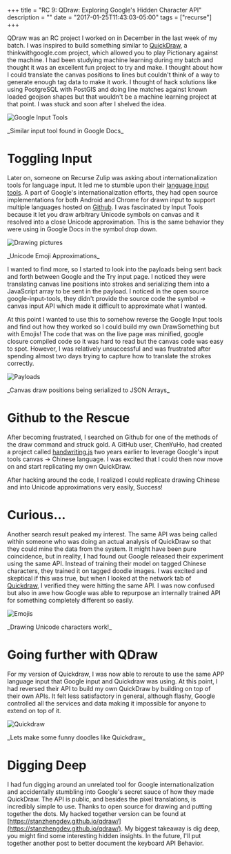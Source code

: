 +++
title = "RC 9: QDraw: Exploring Google's Hidden Character API"
description = ""
date = "2017-01-25T11:43:03-05:00"
tags = ["recurse"]
+++

QDraw was an RC project I worked on in December in the last week of my batch. I was inspired to build something similar to [QuickDraw](https://quickdraw.thinkwithgoogle.com), a thinkwithgoogle.com project, which allowed you to play Pictionary against the machine. I had been studying machine learning during my batch and thought it was an excellent fun project to try and make. I thought about how I could translate the canvas positions to lines but couldn't think of a way to generate enough tag data to make it work. I thought of hack solutions like using PostgreSQL with PostGIS and doing line matches against known loaded geojson shapes but that wouldn't be a machine learning project at that point. I was stuck and soon after I shelved the idea.


![Google Input Tools](https://lh3.googleusercontent.com/jLcobWjFlnhLvCgFfLDwMwRCgS924upeKx1kaB5724M7tehxt9ExNYsDAQ3gpzRiMM6XMttSdJvjfNQobxxiJFRBP71KkZbqc0bGektonNWCk63MpO_Dua9lHI3Ki4s1mzhBj7r6ahpnnzGDlHTSc_GIXQznfUMtmwGHxYXzH5Vw4sgs81tsdx0OWaRNALDBifOqx2eKftiNY93Xe2JS9wrctLtInaSmlsbWH4cxmvPB6fP3nkjUAK2_CtWcdbym0VS61oEgVPh7htlFJvzD0oK8zg9EKg1azOv8DL45pim7Q0jSXrwAVfelDIsbzhW66pCaeNWiyeChyax6CTmVuXc8YA_sqd0XxLSiFzOSxSptAH6EW2T8qQVckpW1Z0f7JEo36yM4uS2P417aa2_T3w4RAOkHh5ag-FXJL0W5vQ9dRuL0E1BSvZcFYtkwdI5LSPU-xEtrIeXslY3CYzxLAcj-e7L9SXX-Lah6YH-E36u8fCRFu9c_jiXcDNxOxJE9qhWaIO3k6F2nuvcA3Aqh6k-oF3iVAfIlE-zOdK56e_b5cCB7U00Q8Zgfr98QccT9ksjK36RllG8YXMHVF_kMN4dnaZFgui6H7IL9OrcO0PoIDkGQpRmpN283ab__m8H-Ce4NDqiPXCS2FKsHmGPghk4LkfGhgtj2tOSrntKuofY=w960-h662-no)
<div class="caption">_Similar input tool found in Google Docs_</div>

# Toggling Input
Later on, someone on Recurse Zulip was asking about internationalization tools for language input. It led me to stumble upon their [language input tools](https://www.google.com/inputtools/try/). A part of Google's internationalization efforts, they had open source implementations for both Android and Chrome for drawn input to support multiple languages hosted on [Github](https://github.com/googlei18n/google-input-tools). I was fascinated by Input Tools because it let you draw arbitrary Unicode symbols on canvas and it resolved into a close Unicode approximation. This is the same behavior they were using in Google Docs in the symbol drop down.

![Drawing pictures](https://lh3.googleusercontent.com/IXemo4aPy3kTR99brdttHuEIS8NxeO6IYz4TR2GQdnGawe5OqF4Akhra6jg1PdoWMhlnWiWUGbJYwAY-CDfewAodIsm8Xo1XrbX0uer2SWUKdb3d1IY_EW-515pRB0xRoycR71zt9DUPGY3LZhjjkrB3ZC3gpfuceZQgdRcUw4euUwRtkt0c2nVI8x5JrZTJbsx6e-7TuQuIH4c3QK_RP9AT-qy72ybml9VQ6VKMJkCcCzkUlX9QZNGiFt9fHN-w8V2J7mn-pVDpxIZKt9vIza2X6EeKSQHYRxr5FEfQ6lPcHnuIhDb-axifgwYOktJURX_IUgcbf7m_k6fBmFkkCZOiP9H7jx3xx6rwOIHiskEJnb8TdXyTiMEZ2fugpxQ0-XSXNRKB7aNauQQS5QZLaOpvOESutZpXCpjaE4oRNGC9vrKlptvOI3hp_ux5PBDfH1pggayzQHYivuTWHUfUbBAn5EQQU0t_f0y5QnACpALa5xaCPWpLb3HIE4_WP6pXqxeSQ7ubkVbM8qN4ULmCXKDf58H4sOMcc-ZIRLvIjnbWsATQnAAo4jmXKZuQ2jcMpnZBn5PGjeJTRwszxMoUh0n2pfi-IbAFg-uds8GVPRVGT__w9uiTbYy7WqqgA9QAwnN3fDz2jhr4XvO6woYzjr_SQ20AmXK_7ijQdnCmFmY=w960-h656-no)
<div class="caption">_Unicode Emoji Approximations_</div>

I wanted to find more, so I started to look into the payloads being sent back and forth between Google and the Try input page. I noticed they were translating canvas line positions into strokes and serializing them into a JavaScript array to be sent in the payload. I noticed in the open source google-input-tools, they didn't provide the source code the symbol -> canvas input API which made it difficult to approximate what I wanted.

At this point I wanted to use this to somehow reverse the Google Input tools and find out how they worked so I could build my own DrawSomething but with Emojis! The code that was on the live page was minified, google closure compiled code so it was hard to read but the canvas code was easy to spot. However, I was relatively unsuccessful and was frustrated after spending almost two days trying to capture how to translate the strokes correctly.

![Payloads](https://lh3.googleusercontent.com/CEOjsGQ7i5T0hqYPHts3ZEQ55cJ4n08TFqZzS3rl5cPGZgF7aCVBTG3mtMttR3LSiYhtssA4dBUhkAu_gNIAN9xX3x_CLFle366pG7y-v2QC15bTbZR_btWXqyxhaS-9d9agwY_fNYFZNGA8fuhfoISvGp9-v6di-bblG5eUnZnBnc7peVoT8dsWkR8w-SYqKwuPtwPqr_qp0Pd1CeUqZDenltGsP-QsVkoHO4i23F_ytQdCsCLe66tb-9rGR8R-IxuuZDjze5vLJcisBcZ9l1N1N5zEQuo_NsTRQigWqbg29v2pONBHlqDtP_0B-kGeGvTcB3EijWBcDlfqCUj3vb5xIeHo7OrcETn9ZYHtw7YVbE17gUi-2sr3e491WRzegluaWVmHOrfYlJhfVWPMjZgQYW-QH1-SjnwLdYGvD-zdyDo9M3UphAvAdQp66BdqM-ZBHvABTdivpP7Ii3Uomj-brCD5ScVfA43-j7rbrVkKEJtiO3MVn8bQeLv3a5BBBgDV9Ec1xWCD7Wba8WMKhe2g7wIF2S7airU8W6vYT15Tu3pZ-HwOAlRbgNLvjnmsYRahbOjU5on1glS36W461nNUgrBlEEPsnQD_gsRS84vIfomjmd9rZlx7dsL4zzumCZvi7CdFJhK5DU9PYb2dE-jsoKS7gAeU3IObSDAs584=w699-h344-no)
<div class="caption">_Canvas draw positions being serialized to JSON Arrays_</div>


# Github to the Rescue
After becoming frustrated, I searched on Github for one of the methods of the draw command and struck gold. A GitHub user, ChenYuHo, had created a project called [handwriting.js](https://github.com/ChenYuHo/handwriting.js) two years earlier to leverage Google's input tools canvas -> Chinese language. I was excited that I could then now move on and start replicating my own QuickDraw.

After hacking around the code, I realized I could replicate drawing Chinese and into Unicode approximations very easily, Success!


# Curious...
Another search result peaked my interest. The same API was being called within someone who was doing an actual analysis of QuickDraw so that they could mine the data from the system. It might have been pure coincidence, but in reality, I had found out Google released their experiment using the same API. Instead of training their model on tagged Chinese characters, they trained it on tagged doodle images. I was excited and skeptical if this was true, but when I looked at the network tab of [Quickdraw](https://quickdraw.thinkwithgoogle.com), I verified they were hitting the same API.
I was now confused but also in awe how Google was able to repurpose an internally trained API for something completely different so easily.

![Emojis](https://lh3.googleusercontent.com/1dy1UNoUXmF3aZRZl0w3MbNk1C8BXrTQ4crQzE9jDbMDxiqZvvYfSTm0pCcBcDH5LEtu2Si1aAKG6ITTb27gk4dI5UW3FVSQxB_Yrjkjec2ScGz1jBhDPHnNtldp4HDf8oUzvgt5d2XfUO90mcfJlB59ekiR9g-6G3-AStzF0VJyFkoh5jFzaD_E_hg6hhKahx9s5g25KTQgQSofMcSAETo3u2iptvn4mOA8xgqF5n23gbpGbY6svVcR-LO9SJNxQAvb8mFr12ZMeg_OEnzwEiow9nN0Xmr7dQDtasSFgYdzfbNsCtdNbRRyA41XZwYnMBKBaHHIunbjx9nJPuWQ_eQ2hwC4rT6Ct8ZcNOnYfuX5Dd1_dH88OYqLzYGRJNYIJrIlBww3OqsuCj40LF1N2y5vdBXnzyHB1tAkos69TaKnphf2_0SrPGO9rIm66KqyuiDTSUtMPIezT-bsZu453V9wjM7fAw88xFr0HM3kqHll8k_0kEFylEIxEbFdDTrse27ZFQP7fsXh411vxorWjvxbEyvbF356geFHnT5ki9DQnYEp1TFCJxdIU0c1rK9EatmVV6bs0YmpCL1Yfy4OZ_o7Ck3oiViPq91uo5DH0r8fGHyeJM6MsDBRpXp01Y8o5V5kufXpV2cV89ghixjoCqdSXghneBAgnHFwMOhBrS0=w960-h426-no)
<div class="caption">_Drawing Unicode characters work!_</div>


# Going further with QDraw
For my version of Quickdraw, I was now able to reroute to use the same APP language input that Google input and Quickdraw was using. At this point, I had reversed their API to build my own QuickDraw by building on top of their own APIs. It felt less satisfactory in general, although flashy, Google controlled all the services and data making it impossible for anyone to extend on top of it.

![Quickdraw](https://lh3.googleusercontent.com/tq-EoxggSQot0wrEXfD9qDJhWSv-pHwRNgyBGF7zPro4iQWL8I9He5XKyN0YHoi1QGx02VZHB84o6BTczvhfTyYVygVDEcIgxvL8EItWaugT9We68J7IWOPfYc04Ve5VIm25FzON6QqoB6ETxwVl8D7KJuWSCV2C_XeShXQP316WZ5NhnIDb3O1-KveNP1TVs3CM2HUTV996zCdeai_6-dsxM-48UsV_XTo_PkvOCsJ6XFUHvRr5VQvVZCrLlhbyeOvgXTnlVIltGqGHQYoBzMH7yjkNPrCj8hNpXkNrcZfvLeck2YhfQBd2uG-6te6_RKviTqqQWi0kc7Z7n6qxZlC66RKfEbEzHGdHquQgHe6ASJ3NljgU4DYANpXkzQRbS7NJpMSgLJNuQ0awfI4_gD6K_Yr3WDSyANGPHyhufLWSG804B3hxmkQNrw3dYLV61XNsxGPaMO-gimCl01ANvbcnnVdyqskPpAcJ4TyAB99fKAyFlOP65P--4HB-j2Jy8_znizWdm3t3OINEj_2sScv0wzR5xevvIjfb4RN5UzIZPPjhTxWGEGljUpWnCDZ9FI1fwK346Qp_fWMUnZJOW17yIU9vXvB3CE9NKcrZR_phWhKLfSNiM1mwRwH7L5z_Oq9DcMi2XW4fJtoNVA-mim0DdNvBYryOCln4ewL5n8I=w960-h454-no)
<div class="caption">_Lets make some funny doodles like Quickdraw_ </div>

# Digging Deep
I had fun digging around an unrelated tool for Google internationalization and accidentally stumbling into Google's secret sauce of how they made QuickDraw. The API is public, and besides the pixel translations, is incredibly simple to use. Thanks to open source for drawing and putting together the dots. My hacked together version can be found at [https://stanzhengdev.github.io/qdraw/](https://stanzhengdev.github.io/qdraw/). My biggest takeaway is dig deep, you might find some interesting hidden insights. In the future, I'll put together another post to better document the keyboard API Behavior.





